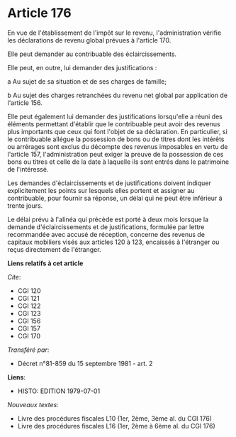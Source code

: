 # Article 176

En vue de l'établissement de l'impôt sur le revenu, l'administration vérifie les déclarations de revenu global prévues à
l'article 170.

Elle peut demander au contribuable des éclaircissements.

Elle peut, en outre, lui demander des justifications :

a Au sujet de sa situation et de ses charges de famille;

b Au sujet des charges retranchées du revenu net global par application de l'article 156.

Elle peut également lui demander des justifications lorsqu'elle a réuni des éléments permettant d'établir que le contribuable
peut avoir des revenus plus importants que ceux qui font l'objet de sa déclaration. En particulier, si le contribuable
allégue la possession de bons ou de titres dont les intérêts ou arrérages sont exclus du décompte des revenus imposables en
vertu de l'article 157, l'administration peut exiger la preuve de la possession de ces bons ou titres et celle de la date à
laquelle ils sont entrés dans le patrimoine de l'intéressé.

Les demandes d'éclaircissements et de justifications doivent indiquer explicitement les points sur lesquels elles portent et
assigner au contribuable, pour fournir sa réponse, un délai qui ne peut être inférieur à trente jours.

Le délai prévu à l'alinéa qui précède est porté à deux mois lorsque la demande d'éclaircissements et de justifications,
formulée par lettre recommandée avec accusé de réception, concerne des revenus de capitaux mobiliers visés aux articles 120 à
123, encaissés à l'étranger ou reçus directement de l'étranger.

**Liens relatifs à cet article**

_Cite_:

  - CGI 120
  - CGI 121
  - CGI 122
  - CGI 123
  - CGI 156
  - CGI 157
  - CGI 170

_Transféré par_:

  - Décret n°81-859 du 15 septembre 1981 - art. 2

**Liens**:

  - HISTO: EDITION 1979-07-01

_Nouveaux textes_:

  - Livre des procédures fiscales L10 (1er, 2ème, 3ème al. du CGI 176)
  - Livre des procédures fiscales L16 (1er, 2ème à 6ème al. du CGI 176)
